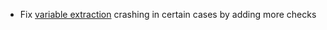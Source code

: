 * Fix [variable extraction](snippets/python#content-full-content-variable) crashing in certain cases by adding more checks
